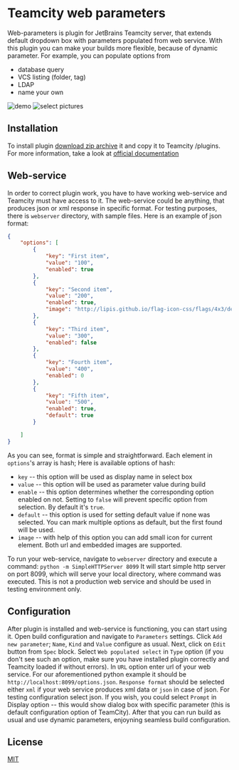 Teamcity web parameters
=======================
Web-parameters is plugin for JetBrains Teamcity server, that extends default dropdown box with parameters populated from web service.
With this plugin you can make your builds more flexible, because of dynamic parameter. For example, you can populate options from
  - database query
  - VCS listing (folder, tag)
  - LDAP
  - name your own

![demo](https://github.com/grundic/teamcity-web-parameters/blob/master/demo/teamcity-web-parameters.gif?raw=true)
![select pictures](https://github.com/grundic/teamcity-web-parameters/blob/master/demo/?select-with-pictures.pngraw=true)

Installation
-------------
To install plugin [download zip archive](https://github.com/grundic/teamcity-web-parameters/releases/latest) it and copy it to Teamcity <data directory>/plugins. For more information, take a look at [official documentation](https://confluence.jetbrains.com/display/TCD8/Installing+Additional+Plugins)

Web-service
-----------
In order to correct plugin work, you have to have working web-service and Teamcity must have access to it. The web-service could be anything, that produces json or xml response in specific format.
For testing purposes, there is `webserver` directory, with sample files. Here is an example of json format:
```json
{
    "options": [
        {
            "key": "First item",
            "value": "100",
            "enabled": true
        },
        {
            "key": "Second item",
            "value": "200",
            "enabled": true,
            "image": "http://lipis.github.io/flag-icon-css/flags/4x3/de.svg"
        },
        {
            "key": "Third item",
            "value": "300",
            "enabled": false
        },
        {
            "key": "Fourth item",
            "value": "400",
            "enabled": 0
        },
        {
            "key": "Fifth item",
            "value": "500",
            "enabled": true,
            "default": true
        }

    ]
}
```
As you can see, format is simple and straightforward. Each element in `options`'s array is hash;
Here is available options of hash:
  * `key` -- this option will be used as display name in select box
  * `value` -- this option will be used as parameter value during build
  * `enable` -- this option determines whether the corresponding option enabled on not. Setting to `false` will prevent
  specific option from selection. By default it's `true`.
  * `default` -- this option is used for setting default value if none was selected. You can mark multiple options as
  default, but the first found will be used.
  * `image` -- with help of this option you can add small icon for current element. Both url and embedded images are supported.

To run your web-service, navigate to `webserver` directory and execute a command:
```python -m SimpleHTTPServer 8099```
It will start simple http server on port 8099, which will serve your local directory, where command was executed. This is not a production web service and should be used in testing environment only.

Configuration
-------------
After plugin is installed and web-service is functioning, you can start using it.
Open build configuration and navigate to `Parameters` settings. Click `Add new parameter`; `Name`, `Kind` and `Value` configure as usual. Next, click on `Edit` button from `Spec` block. 
Select `Web populated select` in `Type` option (if you don't see such an option, make sure you have installed plugin correctly and Teamcity loaded if without errors).
In `URL` option enter url of your web service. For our aforementioned python example it should be ```http://localhost:8099/options.json```.
`Response format` should be selected either `xml` if your web service produces xml data or `json` in case of json. For testing configuration select json.
If you wish, you could select `Prompt` in Display option -- this would show dialog box with specific parameter (this is default configuration option of TeamCity).
After that you can run build as usual and use dynamic parameters, enjoyning seamless build configuration.

License
-------
[MIT](https://github.com/grundic/teamcity-web-parameters/blob/master/LICENSE)

